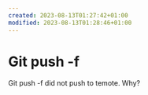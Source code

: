 ```yaml
---
created: 2023-08-13T01:27:42+01:00
modified: 2023-08-13T01:28:46+01:00
---
```


# Git push -f

Git push -f did not push to temote. Why?

